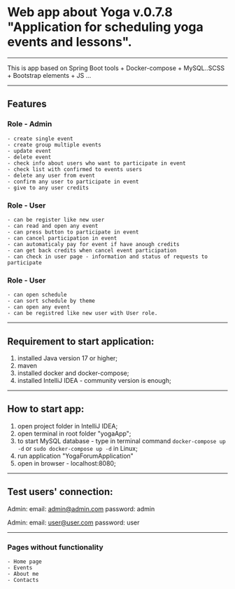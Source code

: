 # Web app about Yoga v.0.7.8 "Application for scheduling yoga events and lessons".
---
This is app based on Spring Boot tools + Docker-compose + MySQL..SCSS + Bootstrap elements + JS ...

---

## Features

### Role - Admin

    - create single event
    - create group multiple events
    - update event
    - delete event
    - check info about users who want to participate in event
    - check list with confirmed to events users
    - delete any user from event
    - confirm any user to participate in event 
    - give to any user credits

### Role - User

    - can be register like new user
    - can read and open any event
    - can press button to participate in event
    - can cancel participation in event
    - can automaticaly pay for event if have anough credits
    - can get back credits when cancel event participation
    - can check in user page - information and status of requests to participate

### Role - User
    
    - can open schedule
    - can sort schedule by theme
    - can open any event
    - can be registred like new user with User role.

---

## Requirement to start application:

1. installed Java version 17 or higher;
2. maven
3. installed docker and docker-compose;
4. installed IntelliJ IDEA - community version is enough;

___

## How to start app:

1. open project folder in IntelliJ IDEA;
2. open terminal in root folder "yogaApp";
3. to start MySQL database - type in terminal command  `docker-compose up -d` or `sudo docker-compose up -d` in Linux;
4. run application "YogaForumApplication"
5. open in browser - localhost:8080;

---

## Test users' connection:

Admin:
   email: admin@admin.com
   password: admin

Admin:
   email: user@user.com
   password: user

---

### Pages without functionality

    - Home page
    - Events
    - About me
    - Contacts